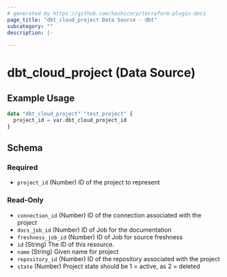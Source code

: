 ```yaml
---
# generated by https://github.com/hashicorp/terraform-plugin-docs
page_title: "dbt_cloud_project Data Source - dbt"
subcategory: ""
description: |-
  
---
```


# dbt_cloud_project (Data Source)



## Example Usage

```terraform
data "dbt_cloud_project" "test_project" {
  project_id = var.dbt_cloud_project_id
}
```

<!-- schema generated by tfplugindocs -->
## Schema

### Required

- `project_id` (Number) ID of the project to represent

### Read-Only

- `connection_id` (Number) ID of the connection associated with the project
- `docs_job_id` (Number) ID of Job for the documentation
- `freshness_job_id` (Number) ID of Job for source freshness
- `id` (String) The ID of this resource.
- `name` (String) Given name for project
- `repository_id` (Number) ID of the repository associated with the project
- `state` (Number) Project state should be 1 = active, as 2 = deleted



